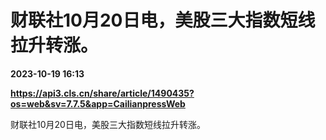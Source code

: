 # 财联社10月20日电，美股三大指数短线拉升转涨。

**2023-10-19 16:13**

**https://api3.cls.cn/share/article/1490435?os=web&sv=7.7.5&app=CailianpressWeb**

财联社10月20日电，美股三大指数短线拉升转涨。